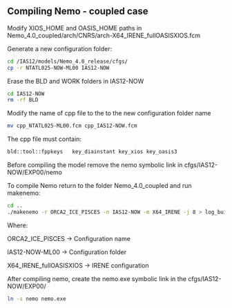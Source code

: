 ## Compiling Nemo - coupled case

Modify XIOS_HOME and OASIS_HOME paths in Nemo_4.0_coupled/arch/CNRS/arch-X64_IRENE_fullOASISXIOS.fcm


Generate a new configuration folder:

```bash
cd /IAS12/models/Nemo_4.0_release/cfgs/
cp -r NTATL025-NOW-ML00 IAS12-NOW
```

Erase the BLD and WORK folders in IAS12-NOW

```bash
cd IAS12-NOW
rm -rf BLD
```

Modify the name of cpp file to the to the new configuration folder name

```bash
mv cpp_NTATL025-ML00.fcm cpp_IAS12-NOW.fcm
```

The cpp file must contain:

```bash
bld::tool::fppkeys   key_diainstant key_xios key_oasis3
```

Before compiling the model remove the nemo symbolic link in cfgs/IAS12-NOW/EXP00/nemo

To compile Nemo return to the folder Nemo_4.0_coupled and run makenemo:

```bash
cd ..
./makenemo -r ORCA2_ICE_PISCES -n IAS12-NOW -m X64_IRENE -j 8 > log_build_nemo.txt
```

Where:

ORCA2_ICE_PISCES &rarr; Configuration name

IAS12-NOW-ML00 &rarr; Configuration folder

X64_IRENE_fullOASISXIOS &rarr; IRENE configuration

After compiling nemo, create the nemo.exe symbolic link in the cfgs/IAS12-NOW/EXP00/
```bash
ln -s nemo nemo.exe
```

